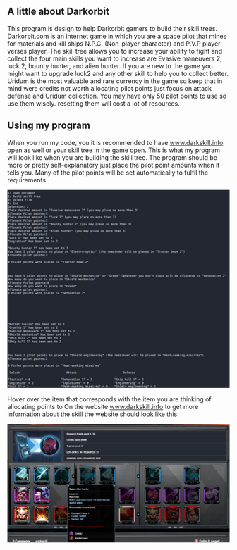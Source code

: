 ## A little about Darkorbit 
This program is design to help Darkorbit gamers to build their skill trees. Darkorbit.com is an internet game in which you are a space pilot that mines for materials and kill ships N.P.C. (Non-player character) and P.V.P player verses player. The skill tree allows you to increase your ability to fight and collect the four main skills you want to increase are Evasive maneuvers 2, luck 2, bounty hunter, and alien hunter. If you are new to the game you might want to upgrade luck2 and any other skill to help you to collect better. Uridum is the most valuable and rare currency in the game so keep that in mind were credits not worth allocating pilot points just focus on attack defense and Uridum collection. You may have only 50 pilot points to use so use them wisely. resetting them will cost a lot of resources.

## Using my program
When you run my code, you it is recommended to have www.darkskill.info open as well or your skill tree in the game open. This is what my program will look like when you are building the skill tree. The program should be more or pretty self-explanatory just place the pilot point amounts when it tells you. Many of the pilot points will be set automatically to fulfil the requirements.

![](images/code.png)

Hover over the item that corresponds with the item you are thinking of allocating points to On the website www.darkskill.info to get more information about the skill the website should look like this.

![](images/darkskill.png)
